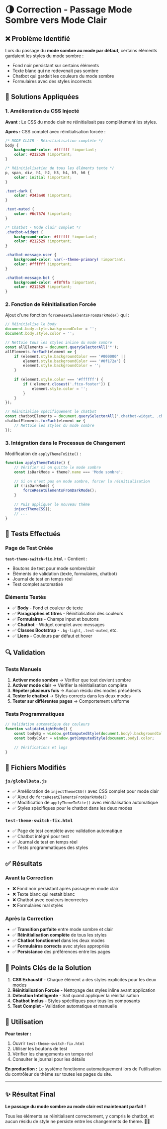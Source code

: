 # 🌗 Correction - Passage Mode Sombre vers Mode Clair

## ❌ Problème Identifié

Lors du passage du **mode sombre au mode par défaut**, certains éléments gardaient les styles du mode sombre :
- Fond noir persistant sur certains éléments
- Texte blanc qui ne redevenait pas sombre
- Chatbot qui gardait les couleurs du mode sombre
- Formulaires avec des styles incorrects

## 🔧 Solutions Appliquées

### 1. **Amélioration du CSS Injecté**

**Avant :** Le CSS du mode clair ne réinitialisait pas complètement les styles.

**Après :** CSS complet avec réinitialisation forcée :

```css
/* MODE CLAIR - Réinitialisation complète */
body {
    background-color: #ffffff !important;
    color: #212529 !important;
}

/* Réinitialisation de tous les éléments texte */
p, span, div, h1, h2, h3, h4, h5, h6 {
    color: initial !important;
}

.text-dark {
    color: #343a40 !important;
}

.text-muted {
    color: #6c757d !important;
}

/* Chatbot - Mode clair complet */
.chatbot-widget {
    background-color: #ffffff !important;
    color: #212529 !important;
}

.chatbot-message.user {
    background-color: var(--theme-primary) !important;
    color: #ffffff !important;
}

.chatbot-message.bot {
    background-color: #f8f9fa !important;
    color: #212529 !important;
}
```

### 2. **Fonction de Réinitialisation Forcée**

Ajout d'une fonction `forceResetElementsFromDarkMode()` qui :

```javascript
// Réinitialise le body
document.body.style.backgroundColor = '';
document.body.style.color = '';

// Nettoie tous les styles inline du mode sombre
const allElements = document.querySelectorAll('*');
allElements.forEach(element => {
    if (element.style.backgroundColor === '#000000' || 
        element.style.backgroundColor === '#0f172a') {
        element.style.backgroundColor = '';
    }
    
    if (element.style.color === '#ffffff') {
        if (!element.closest('.ftco-footer')) {
            element.style.color = '';
        }
    }
});

// Réinitialise spécifiquement le chatbot
const chatbotElements = document.querySelectorAll('.chatbot-widget, .chatbot-body, .chatbot-message');
chatbotElements.forEach(element => {
    // Nettoie les styles du mode sombre
});
```

### 3. **Intégration dans le Processus de Changement**

Modification de `applyThemeToSite()` :

```javascript
function applyThemeToSite() {
    // Vérifier si on quitte le mode sombre
    const isDarkMode = theme?.name === 'Mode sombre';
    
    // Si on n'est pas en mode sombre, forcer la réinitialisation
    if (!isDarkMode) {
        forceResetElementsFromDarkMode();
    }
    
    // Puis appliquer le nouveau thème
    injectThemeCSS();
    // ...
}
```

## 🧪 Tests Effectués

### Page de Test Créée
**`test-theme-switch-fix.html`** - Contient :
- Boutons de test pour mode sombre/clair
- Éléments de validation (texte, formulaires, chatbot)
- Journal de test en temps réel
- Test complet automatisé

### Éléments Testés
- ✅ **Body** - Fond et couleur de texte
- ✅ **Paragraphes et titres** - Réinitialisation des couleurs
- ✅ **Formulaires** - Champs input et boutons
- ✅ **Chatbot** - Widget complet avec messages
- ✅ **Classes Bootstrap** - `.bg-light`, `.text-muted`, etc.
- ✅ **Liens** - Couleurs par défaut et hover

## 🔍 Validation

### Tests Manuels
1. **Activer mode sombre** → Vérifier que tout devient sombre
2. **Activer mode clair** → Vérifier la réinitialisation complète
3. **Répéter plusieurs fois** → Aucun résidu des modes précédents
4. **Tester le chatbot** → Styles corrects dans les deux modes
5. **Tester sur différentes pages** → Comportement uniforme

### Tests Programmatiques
```javascript
// Validation automatique des couleurs
function validateLightMode() {
    const bodyBg = window.getComputedStyle(document.body).backgroundColor;
    const bodyColor = window.getComputedStyle(document.body).color;
    
    // Vérifications et logs
}
```

## 📁 Fichiers Modifiés

### `js/globalData.js`
- ✅ Amélioration de `injectThemeCSS()` avec CSS complet pour mode clair
- ✅ Ajout de `forceResetElementsFromDarkMode()`
- ✅ Modification de `applyThemeToSite()` avec réinitialisation automatique
- ✅ Styles spécifiques pour le chatbot dans les deux modes

### `test-theme-switch-fix.html`
- ✅ Page de test complète avec validation automatique
- ✅ Chatbot intégré pour test
- ✅ Journal de test en temps réel
- ✅ Tests programmatiques des styles

## ✅ Résultats

### Avant la Correction
- ❌ Fond noir persistant après passage en mode clair
- ❌ Texte blanc qui restait blanc
- ❌ Chatbot avec couleurs incorrectes
- ❌ Formulaires mal stylés

### Après la Correction
- ✅ **Transition parfaite** entre mode sombre et clair
- ✅ **Réinitialisation complète** de tous les styles
- ✅ **Chatbot fonctionnel** dans les deux modes
- ✅ **Formulaires corrects** avec styles appropriés
- ✅ **Persistance** des préférences entre les pages

## 🎯 Points Clés de la Solution

1. **CSS Exhaustif** - Chaque élément a des styles explicites pour les deux modes
2. **Réinitialisation Forcée** - Nettoyage des styles inline avant application
3. **Détection Intelligente** - Sait quand appliquer la réinitialisation
4. **Chatbot Inclus** - Styles spécifiques pour tous les composants
5. **Test Complet** - Validation automatique et manuelle

## 🚀 Utilisation

**Pour tester :**
1. Ouvrir `test-theme-switch-fix.html`
2. Utiliser les boutons de test
3. Vérifier les changements en temps réel
4. Consulter le journal pour les détails

**En production :**
Le système fonctionne automatiquement lors de l'utilisation du contrôleur de thème sur toutes les pages du site.

---

## ✨ Résultat Final

**Le passage du mode sombre au mode clair est maintenant parfait !** 

Tous les éléments se réinitialisent correctement, y compris le chatbot, et aucun résidu de style ne persiste entre les changements de thème. 🎨✅
